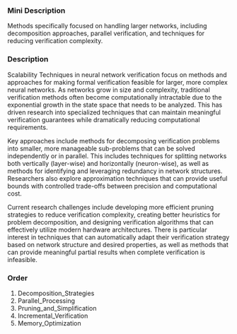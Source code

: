 ### Mini Description

Methods specifically focused on handling larger networks, including decomposition approaches, parallel verification, and techniques for reducing verification complexity.

### Description

Scalability Techniques in neural network verification focus on methods and approaches for making formal verification feasible for larger, more complex neural networks. As networks grow in size and complexity, traditional verification methods often become computationally intractable due to the exponential growth in the state space that needs to be analyzed. This has driven research into specialized techniques that can maintain meaningful verification guarantees while dramatically reducing computational requirements.

Key approaches include methods for decomposing verification problems into smaller, more manageable sub-problems that can be solved independently or in parallel. This includes techniques for splitting networks both vertically (layer-wise) and horizontally (neuron-wise), as well as methods for identifying and leveraging redundancy in network structures. Researchers also explore approximation techniques that can provide useful bounds with controlled trade-offs between precision and computational cost.

Current research challenges include developing more efficient pruning strategies to reduce verification complexity, creating better heuristics for problem decomposition, and designing verification algorithms that can effectively utilize modern hardware architectures. There is particular interest in techniques that can automatically adapt their verification strategy based on network structure and desired properties, as well as methods that can provide meaningful partial results when complete verification is infeasible.

### Order

1. Decomposition_Strategies
2. Parallel_Processing
3. Pruning_and_Simplification
4. Incremental_Verification
5. Memory_Optimization
